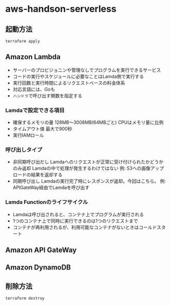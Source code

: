 # aws-handson-serverless

## 起動方法
```
terraform apply
```
## Amazon Lambda
- サーバーのプロビジョニンや管理なしでプログラムを実行できるサービス
- コードの実行やスケジュールに必要なことはLamda側で実行する
- 実行回数と実行時間によるリクエストベースの料金体系
- 対応言語には、Goも
- `ハンドラ`で呼び出す関数を指定する
### Lamdaで設定できる項目
- 確保するメモリの量
  128MB〜3008MB(64MBごと)
  CPUはメモリ量に比例
- タイムアウト値
  最大で900秒
- 実行IAMロール
### 呼び出しタイプ
- 非同期呼び出だし
  Lamdaへのリクエストが正常に受け付けられたかどうかのみ返却
  Lamdaの中で処理が発生するわけではない
  例: S3への画像アップロードの結果を返却する
- 同期呼び出し
  Lamdaの実行完了時にレスポンスが返却。今回はこちら。
  例: APIGateWay経由でLamdaを呼び出す
### Lamda Functionのライフサイクル
- Lamdaは呼び出されると、コンテナ上でプログラムが実行される
- 1つのコンテナ上で同時に実行できるのは1つのリクエストまで
- コンテナが再利用されるが、利用可能なコンテナがないときはコールドスタート

## Amazon API GateWay

## Amazon DynamoDB


## 削除方法
```
terraform destroy
```
